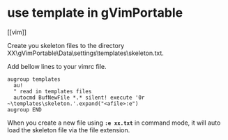 # use template in gVimPortable
[[vim]]

Create you skeleton files to the directory XX\gVimPortable\Data\settings\templates\skeleton.txt.

Add bellow lines to your vimrc file.

```
augroup templates
  au!
  " read in templates files
  autocmd BufNewFile *.* silent! execute '0r ~\templates\skeleton.'.expand("<afile>:e")
augroup END
```

When you create a new file using **`:e xx.txt`** in command mode, it will auto load the skeleton file via the file extension.
